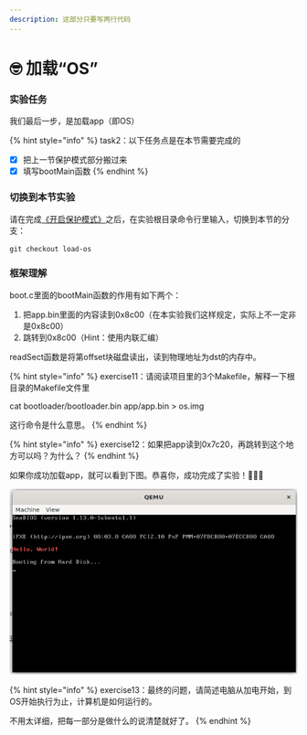 ```yaml
---
description: 这部分只要写两行代码
---
```


# 🤓 加载“OS”

### 实验任务

我们最后一步，是加载app（即OS）

{% hint style="info" %}
task2：以下任务点是在本节需要完成的

* [x] 把上一节保护模式部分搬过来
* [x] 填写bootMain函数
{% endhint %}

### 切换到本节实验

请在完成[《开启保护模式》](kai-qi-bao-hu-mo-shi.md)之后，在实验根目录命令行里输入，切换到本节的分支：

```
git checkout load-os
```

### 框架理解

boot.c里面的bootMain函数的作用有如下两个：

1. 把app.bin里面的内容读到0x8c00（在本实验我们这样规定，实际上不一定非是0x8c00）
2. 跳转到0x8c00（Hint：使用内联汇编）

readSect函数是将第offset块磁盘读出，读到物理地址为dst的内存中。

{% hint style="info" %}
exercise11：请阅读项目里的3个Makefile，解释一下根目录的Makefile文件里

&#x20;                 cat bootloader/bootloader.bin app/app.bin > os.img

&#x20;                 这行命令是什么意思。
{% endhint %}

{% hint style="info" %}
exercise12：如果把app读到0x7c20，再跳转到这个地方可以吗？为什么？
{% endhint %}

如果你成功加载app，就可以看到下图。恭喜你，成功完成了实验！:tada::tada::tada:

![成功了](../../../.gitbook/assets/image10.png)

{% hint style="info" %}
exercise13：最终的问题，请简述电脑从加电开始，到OS开始执行为止，计算机是如何运行的。

不用太详细，把每一部分是做什么的说清楚就好了。
{% endhint %}
